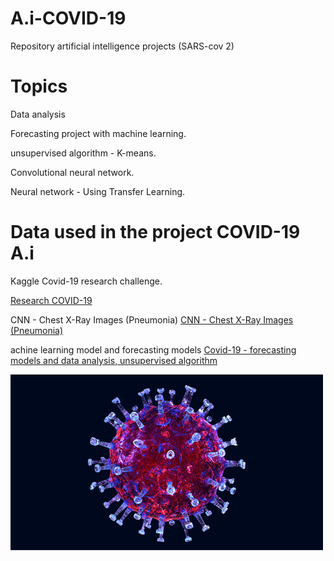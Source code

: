 

# A.i-COVID-19
Repository artificial intelligence projects (SARS-cov 2)

# Topics 
Data analysis

Forecasting project with machine learning.

unsupervised algorithm - K-means.

Convolutional neural network.

Neural network - Using Transfer Learning.



# Data used in the project COVID-19 A.i

Kaggle Covid-19 research challenge.

[Research COVID-19](https://www.kaggle.com/allen-institute-for-ai/CORD-19-research-challenge/)


CNN - Chest X-Ray Images (Pneumonia)
[CNN - Chest X-Ray Images (Pneumonia)](https://www.kaggle.com/paultimothymooney/chest-xray-pneumonia)


achine learning model and forecasting models
[Covid-19 - forecasting models and data analysis, unsupervised algorithm](https://github.com/CSSEGISandData/COVID-19)



![SARS-CoV-2](https://github.com/RafaelGallo/A.i-COVID-19/blob/main/giphy.gif)
